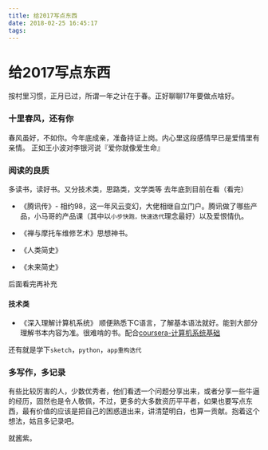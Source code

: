```yaml
---
title: 给2017写点东西
date: 2018-02-25 16:45:17
tags:
---
```

# 给2017写点东西

按村里习惯，正月已过，所谓一年之计在于春。正好聊聊17年要做点啥好。

### 十里春风，还有你
春风虽好，不如你。今年底成亲，准备持证上岗。内心里这段感情早已是爱情里有亲情。
正如王小波对李银河说『爱你就像爱生命』

### 阅读的良质
多读书，读好书。又分技术类，思路类，文学类等
去年底到目前在看（看完）

* 《腾讯传》- 相约98，这一年风云变幻，大佬相继自立门户。腾讯做了哪些产品，小马哥的产品课（其中以`小步快跑，快速迭代`理念最好）以及爱恨情仇。

* 《禅与摩托车维修艺术》思想神书。

* 《人类简史》

* 《未来简史》

后面看完再补充

#### 技术类

* 《深入理解计算机系统》 顺便熟悉下C语言，了解基本语法就好。能到大部分理解书本内容为准。很难啃的书。配合[coursera-计算机系统基础](https://www.coursera.org)
    
还有就是学下`sketch`，`python`，`app重构迭代`

### 多写作，多记录
有些比较厉害的人，少数优秀者，他们看透一个问题分享出来，或者分享一些牛逼的经历，固然也是令人敬佩，不过，更多的大多数资历平平者，如果也要写点东西，最有价值的应该是把自己的困惑道出来，讲清楚明白，也算一贡献。抱着这个想法，姑且多记录吧。

就酱紫。



